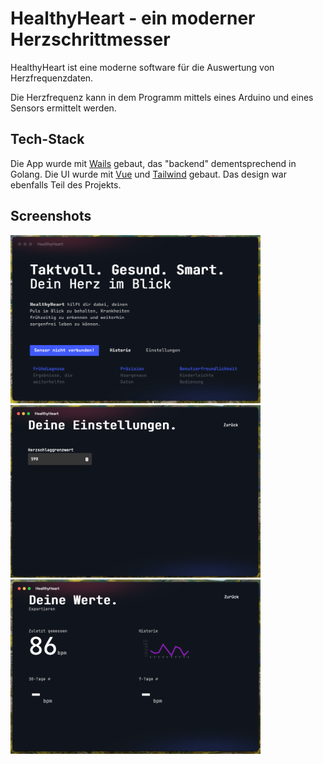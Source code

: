 # HealthyHeart - ein moderner Herzschrittmesser

HealthyHeart ist eine moderne software für die Auswertung von Herzfrequenzdaten.

Die Herzfrequenz kann in dem Programm mittels eines Arduino und eines Sensors ermittelt werden.

## Tech-Stack

Die App wurde mit [Wails](https://wails.io) gebaut, das "backend" dementsprechend in Golang.
Die UI wurde mit [Vue](https://vuejs.org/) und [Tailwind](https://tailwindcss.com) gebaut. Das design war ebenfalls Teil des Projekts.

## Screenshots

<img src="screenshots/main.png" width="400" >
<img src="screenshots/settings.png" width="400" >
<img src="screenshots/analyse.png" width="400" >
